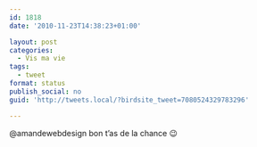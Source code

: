```yaml
---
id: 1818
date: '2010-11-23T14:38:23+01:00'

layout: post
categories:
  - Vis ma vie
tags:
  - tweet
format: status
publish_social: no
guid: 'http://tweets.local/?birdsite_tweet=7080524329783296'

---
```


@amandewebdesign bon t’as de la chance 😉